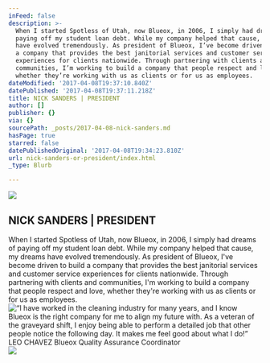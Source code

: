 ```yaml
---
inFeed: false
description: >-
  When I started Spotless of Utah, now Blueox, in 2006, I simply had dreams of
  paying off my student loan debt. While my company helped that cause, my dreams
  have evolved tremendously. As president of Blueox, I’ve become driven to build
  a company that provides the best janitorial services and customer service
  experiences for clients nationwide. Through partnering with clients and
  communities, I’m working to build a company that people respect and love,
  whether they’re working with us as clients or for us as employees.
dateModified: '2017-04-08T19:37:10.840Z'
datePublished: '2017-04-08T19:37:11.218Z'
title: NICK SANDERS | PRESIDENT
author: []
publisher: {}
via: {}
sourcePath: _posts/2017-04-08-nick-sanders.md
hasPage: true
starred: false
datePublishedOriginal: '2017-04-08T19:34:23.810Z'
url: nick-sanders-or-president/index.html
_type: Blurb

---
```

![](https://the-grid-user-content.s3-us-west-2.amazonaws.com/f8290b03-d7cd-4f91-b794-fca508c789f4.png)

## NICK SANDERS | PRESIDENT

When I started Spotless of Utah, now Blueox, in 2006, I simply had dreams of paying off my student loan debt. While my company helped that cause, my dreams have evolved tremendously. As president of Blueox, I've become driven to build a company that provides the best janitorial services and customer service experiences for clients nationwide. Through partnering with clients and communities, I'm working to build a company that people respect and love, whether they're working with us as clients or for us as employees.
![“I have worked in the cleaning industry for many years, and I know Blueox is the right company for me to align my future with. As a veteran of the graveyard shift, I enjoy being able to perform a detailed job that other people notice the following day. It makes me feel good about what I do!”
LEO CHAVEZ
Blueox Quality Assurance Coordinator](https://the-grid-user-content.s3-us-west-2.amazonaws.com/afc4a4fa-8868-4385-967c-e72013ea724d.jpg)
![](https://the-grid-user-content.s3-us-west-2.amazonaws.com/e8e7cf24-db12-4626-9e03-09b544b8abfc.jpg)